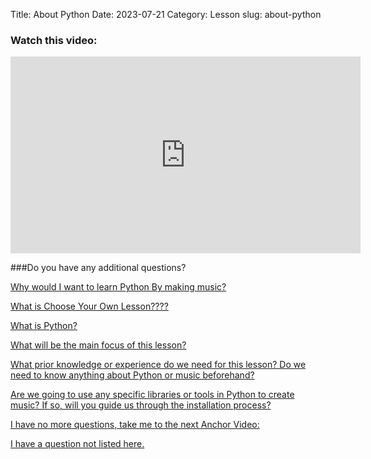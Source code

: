 Title: About Python
Date: 2023-07-21
Category: Lesson
slug: about-python



### Watch this video:
<iframe width="560" height="315" src="https://www.youtube.com/embed/VideoURL: videlurl" title="YouTube video player" frameborder="0" allow="accelerometer; autoplay; clipboard-write; encrypted-media; gyroscope; picture-in-picture; web-share" allowfullscreen></iframe>

###Do you have any additional questions?

[Why would I want to learn Python By making music?](why-you-might-want-to-learn-python-by-making-music.html)

[What is Choose Your Own Lesson????](choose-your-own-lesson.html)

[What is Python?](about-python.html)

[What will be the main focus of this lesson?](the-main-focus-of-this-lesson.html)

[What prior knowledge or experience do we need for this lesson? Do we need to know anything about Python or music beforehand?](no-prior-knowledge-is-needed.html)

[Are we going to use any specific libraries or tools in Python to create music? If so, will you guide us through the installation process?](setup-and-installation.html)

[I have no more questions, take me to the next Anchor Video:](software-setup.html)

[I have a question not listed here.](so-you-have-a-question-that-wasnt-listed.html)



